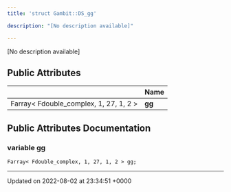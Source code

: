 ```yaml
---
title: 'struct Gambit::DS_gg'

description: "[No description available]"

---
```









[No description available]

## Public Attributes

|                | Name           |
| -------------- | -------------- |
| Farray< Fdouble_complex, 1, 27, 1, 2 > | **[gg](/documentation/code/main/classes/structgambit_1_1ds__gg/#variable-gg)**  |

## Public Attributes Documentation

### variable gg

```
Farray< Fdouble_complex, 1, 27, 1, 2 > gg;
```


-------------------------------

Updated on 2022-08-02 at 23:34:51 +0000
